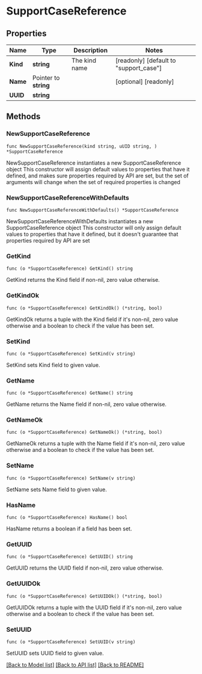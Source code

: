 # SupportCaseReference

## Properties

Name | Type | Description | Notes
------------ | ------------- | ------------- | -------------
**Kind** | **string** | The kind name | [readonly] [default to "support_case"]
**Name** | Pointer to **string** |  | [optional] [readonly] 
**UUID** | **string** |  | 

## Methods

### NewSupportCaseReference

`func NewSupportCaseReference(kind string, uUID string, ) *SupportCaseReference`

NewSupportCaseReference instantiates a new SupportCaseReference object
This constructor will assign default values to properties that have it defined,
and makes sure properties required by API are set, but the set of arguments
will change when the set of required properties is changed

### NewSupportCaseReferenceWithDefaults

`func NewSupportCaseReferenceWithDefaults() *SupportCaseReference`

NewSupportCaseReferenceWithDefaults instantiates a new SupportCaseReference object
This constructor will only assign default values to properties that have it defined,
but it doesn't guarantee that properties required by API are set

### GetKind

`func (o *SupportCaseReference) GetKind() string`

GetKind returns the Kind field if non-nil, zero value otherwise.

### GetKindOk

`func (o *SupportCaseReference) GetKindOk() (*string, bool)`

GetKindOk returns a tuple with the Kind field if it's non-nil, zero value otherwise
and a boolean to check if the value has been set.

### SetKind

`func (o *SupportCaseReference) SetKind(v string)`

SetKind sets Kind field to given value.


### GetName

`func (o *SupportCaseReference) GetName() string`

GetName returns the Name field if non-nil, zero value otherwise.

### GetNameOk

`func (o *SupportCaseReference) GetNameOk() (*string, bool)`

GetNameOk returns a tuple with the Name field if it's non-nil, zero value otherwise
and a boolean to check if the value has been set.

### SetName

`func (o *SupportCaseReference) SetName(v string)`

SetName sets Name field to given value.

### HasName

`func (o *SupportCaseReference) HasName() bool`

HasName returns a boolean if a field has been set.

### GetUUID

`func (o *SupportCaseReference) GetUUID() string`

GetUUID returns the UUID field if non-nil, zero value otherwise.

### GetUUIDOk

`func (o *SupportCaseReference) GetUUIDOk() (*string, bool)`

GetUUIDOk returns a tuple with the UUID field if it's non-nil, zero value otherwise
and a boolean to check if the value has been set.

### SetUUID

`func (o *SupportCaseReference) SetUUID(v string)`

SetUUID sets UUID field to given value.



[[Back to Model list]](../README.md#documentation-for-models) [[Back to API list]](../README.md#documentation-for-api-endpoints) [[Back to README]](../README.md)


